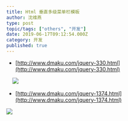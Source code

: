```yaml
---
title: Html 垂直多级菜单栏模板
author: 沈维燕
type: post
topic/tags: ["others", "开发"]
date: 2019-06-17T09:12:54.000Z
category: 开发
published: true
---
```


- [http://www.dmaku.com/jquery-330.html](http://www.dmaku.com/jquery-330.html)

    ![](https://note.bioitee.com/yuque/0/2019/png/126032/1560762896667-8e7eac67-de7c-45b9-bc2a-8db8a090b950.png#align=left&display=inline&height=558&name=image.png&originHeight=558&originWidth=282&size=16721&status=done&width=282)

- [http://www.dmaku.com/jquery-1374.html](http://www.dmaku.com/jquery-1374.html)

![](https://note.bioitee.com/yuque/0/2019/png/126032/1560762946420-cb715cc0-9e4d-4be6-96cf-bda1b074e8cc.png#align=left&display=inline&height=368&name=image.png&originHeight=368&originWidth=604&size=12545&status=done&width=604)
